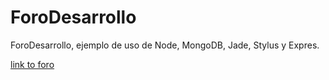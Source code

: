 ForoDesarrollo
==============

ForoDesarrollo, ejemplo de uso de Node, MongoDB, Jade, Stylus y Expres.

[link to foro](http://forodesarrollo.ap01.aws.af.cm/)
